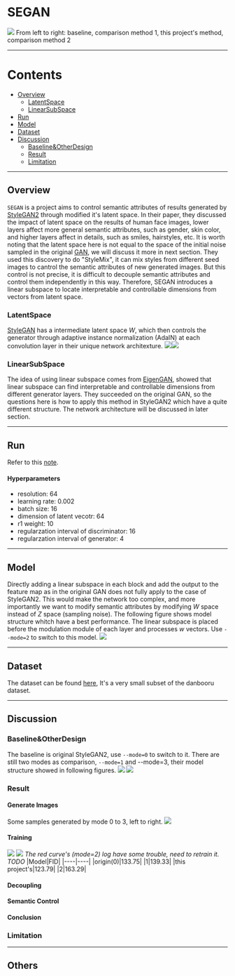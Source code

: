 # SEGAN
![](/pictures/figure4.png)
From left to right: baseline, comparison method 1, this project's method, comparison method 2
***
# Contents
- [Overview](#Overview)
  - [LatentSpace](#LatentSpace)
  - [LinearSubSpace](#LinearSubSpace)
- [Run](#Run)
- [Model](#Model)
- [Dataset](#Dataset)
- [Discussion](#Discussion)
  - [Baseline&OtherDesign](#Baseline&OtherDesign)
  - [Result](#Result)
  - [Limitation](#Limitation)
***
## Overview
`SEGAN` is a project aims to control semantic attributes of results generated by [StyleGAN2](https://openaccess.thecvf.com/content_CVPR_2020/html/Karras_Analyzing_and_Improving_the_Image_Quality_of_StyleGAN_CVPR_2020_paper.html) through modified it's latent space. In their paper, they discussed the impact of latent space on the results of human face images, lower layers affect more general semantic attributes, such as gender, skin color, and higher layers affect in details, such as smiles, hairstyles, etc. It is worth noting that the latent space here is not equal to the space of the initial noise sampled in the original [GAN](https://proceedings.neurips.cc/paper_files/paper/2014/hash/5ca3e9b122f61f8f06494c97b1afccf3-Abstract.html), we will discuss it more in next section. They used this discovery to do "StyleMix", it can mix styles from different seed images to cantrol the semantic attributes of new generated images. But this control is not precise, it is difficult to decouple semantic attributes and control them independently in this way. Therefore, SEGAN introduces a linear subspace to locate interpretable and controllable dimensions from vectors from latent space.
### LatentSpace
[StyleGAN](https://openaccess.thecvf.com/content_CVPR_2019/html/Karras_A_Style-Based_Generator_Architecture_for_Generative_Adversarial_Networks_CVPR_2019_paper.html) has a intermediate latent space $W$, which then controls the generator through adaptive instance normalization (AdaIN) at each convolution layer in their unique network architexture.
![](/pictures/figure10.png)![](/pictures/figure9.png)
### LinearSubSpace
The idea of ​​using linear subspace comes from [EigenGAN](https://openaccess.thecvf.com/content/ICCV2021/html/He_EigenGAN_Layer-Wise_Eigen-Learning_for_GANs_ICCV_2021_paper.html), showed that linear subspace can find interpretable and controllable dimensions from different generator layers. They succeeded on the original GAN, so the questions here is how to apply this method in StyleGAN2 which have a quite different structure. The network architecture will be discussed in later section.
***
## Run
Refer to this [note](https://colab.research.google.com/drive/1Zil4-l8Lvz9cYKpsVG_0IMatErMcUi_L?usp=sharing).
#### Hyperparameters
- resolution: 64
- learning rate: 0.002
- batch size: 16
- dimension of latent vecotr: 64
- r1 weight: 10
- regularzation interval of discriminator: 16
- regularzation interval of generator: 4
***
## Model
Directly adding a linear subspace in each block and add the output to the feature map as in the original GAN ​​does not fully apply to the case of StyleGAN2. This would make the network too complex, and more importantly we want to modify semantic attributes by modifying $W$ space instead of $Z$ space (sampling noise). The following figure shows model structure whitch have a best performance. The linear subspace is placed before the modulation module of each layer and processes $w$ vectors. Use `--mode=2` to switch to this model.
![](/pictures/figure2.png)
***
## Dataset
The dataset can be found [here](https://drive.google.com/file/d/1uun17wO53E0gRUouAizs7kV4bUOO-6yy/view?usp=sharing), It's a very small subset of the danbooru dataset.
***
## Discussion
### Baseline&OtherDesign
The baseline is original StyleGAN2, use `--mode=0` to switch to it. There are still two modes as comparison, `--mode=1` and --mode=3, their model structure showed in following figures.
![](/pictures/figure1.png)
![](/pictures/figure3.png)
### Result
#### Generate Images
Some samples generated by mode 0 to 3, left to right.
![](/pictures/figure4.png)
#### Training
![](/pictures/figure7.png)
![](/pictures/figure8.png)
*The red curve's (mode=2) log have some trouble, need to retrain it. TODO*
|Model|FID|
|----|----|
|origin(0)|133.75|
|1|139.33|
|this project's|123.79|
|2|163.29|
#### Decoupling

#### Semantic Control
#### Conclusion
### Limitation
***
## Others
